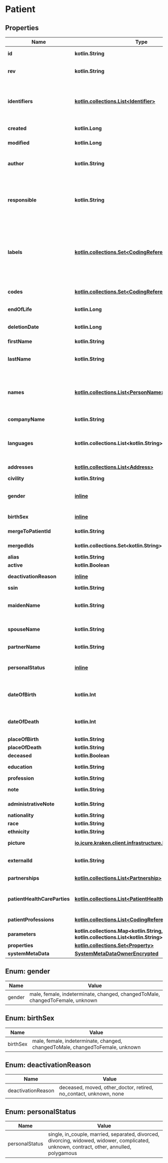 
# Patient

## Properties
Name | Type | Description | Notes
------------ | ------------- | ------------- | -------------
**id** | **kotlin.String** | the Id of the patient. We encourage using either a v4 UUID or a HL7 Id. |  [optional]
**rev** | **kotlin.String** | the revision of the patient in the database, used for conflict management / optimistic locking. |  [optional]
**identifiers** | [**kotlin.collections.List&lt;Identifier&gt;**](Identifier.md) | Typically used for business / client identifiers. An identifier should identify a patient uniquely and unambiguously. However, iCure can&#39;t guarantee the uniqueness of those identifiers : This is something you need to take care of. |
**created** | **kotlin.Long** | the creation date of the patient (encoded as epoch). |  [optional]
**modified** | **kotlin.Long** | the last modification date of the patient (encoded as epoch). |  [optional]
**author** | **kotlin.String** | The id of the [User] that created this patient. When creating the patient, this field will be filled automatically by the current user id if not provided. |  [optional]
**responsible** | **kotlin.String** | The id of the data owner that is responsible of this patient. When creating the patient, will be filled automatically by the current user data owner id ([HealthcareProfessional], [Patient] or [MedicalDevice]) if missing |  [optional]
**labels** | [**kotlin.collections.Set&lt;CodingReference&gt;**](CodingReference.md) | A label is an item from a codification system that qualifies a patient as being member of a certain class, whatever the value it might have taken. If the label qualifies the content of a field, it means that whatever the content of the field, the label will always apply. LOINC is a codification system typically used for labels. |
**codes** | [**kotlin.collections.Set&lt;CodingReference&gt;**](CodingReference.md) | A code is an item from a codification system that qualifies the content of this patient. |
**endOfLife** | **kotlin.Long** | Soft delete (unix epoch in ms) timestamp of the patient |  [optional]
**deletionDate** | **kotlin.Long** | the soft delete timestamp. When a patient is ”deleted“, this is set to a non null value: the moment of the deletion |  [optional]
**firstName** | **kotlin.String** | the firstname (name) of the patient. |  [optional]
**lastName** | **kotlin.String** | the lastname (surname) of the patient. This is the official lastname that should be used for official administrative purposes. |  [optional]
**names** | [**kotlin.collections.List&lt;PersonName&gt;**](PersonName.md) | the list of all names of the patient, also containing the official full name information. Ordered by preference of use. First element is therefore the official name used for the patient in the application |
**companyName** | **kotlin.String** | the name of the company this patient is member of. |  [optional]
**languages** | **kotlin.collections.List&lt;kotlin.String&gt;** | the list of languages spoken by the patient ordered by fluency (alpha-2 code http://www.loc.gov/standards/iso639-2/ascii_8bits.html). |
**addresses** | [**kotlin.collections.List&lt;Address&gt;**](Address.md) | the list of addresses (with address type). |
**civility** | **kotlin.String** | Mr., Ms., Pr., Dr. ... |  [optional]
**gender** | [**inline**](#GenderEnum) | the gender of the patient: male, female, indeterminate, changed, changedToMale, changedToFemale, unknown |  [optional]
**birthSex** | [**inline**](#BirthSexEnum) | the birth sex of the patient: male, female, indeterminate, unknown |  [optional]
**mergeToPatientId** | **kotlin.String** | The id of the patient this patient has been merged with. |  [optional]
**mergedIds** | **kotlin.collections.Set&lt;kotlin.String&gt;** | The ids of the patients that have been merged inside this patient. |
**alias** | **kotlin.String** | An alias of the person, nickname, ... |  [optional]
**active** | **kotlin.Boolean** | Is the patient active (boolean). |
**deactivationReason** | [**inline**](#DeactivationReasonEnum) | When not active, the reason for deactivation. |
**ssin** | **kotlin.String** | Social security inscription number. |  [optional]
**maidenName** | **kotlin.String** | Lastname at birth (can be different of the current name), depending on the country, must be used to design the patient . |  [optional]
**spouseName** | **kotlin.String** | Lastname of the spouse for a married woman, depending on the country, can be used to design the patient. |  [optional]
**partnerName** | **kotlin.String** | Lastname of the partner, should not be used to design the patient. |  [optional]
**personalStatus** | [**inline**](#PersonalStatusEnum) | any of &#x60;single&#x60;, &#x60;in_couple&#x60;, &#x60;married&#x60;, &#x60;separated&#x60;, &#x60;divorced&#x60;, &#x60;divorcing&#x60;, &#x60;widowed&#x60;, &#x60;widower&#x60;, &#x60;complicated&#x60;, &#x60;unknown&#x60;, &#x60;contract&#x60;, &#x60;other&#x60;. |  [optional]
**dateOfBirth** | **kotlin.Int** | The birthdate encoded as a fuzzy date on 8 positions (YYYYMMDD) MM and/or DD can be set to 00 if unknown (19740000 is a valid date). |  [optional]
**dateOfDeath** | **kotlin.Int** | The date of death encoded as a fuzzy date on 8 positions (YYYYMMDD) MM and/or DD can be set to 00 if unknown (19740000 is a valid date). |  [optional]
**placeOfBirth** | **kotlin.String** | The place of birth. |  [optional]
**placeOfDeath** | **kotlin.String** | The place of death. |  [optional]
**deceased** | **kotlin.Boolean** | Is the patient deceased. |  [optional]
**education** | **kotlin.String** | The level of education (college degree, undergraduate, phd). |  [optional]
**profession** | **kotlin.String** | The current professional activity. |  [optional]
**note** | **kotlin.String** | A text note (can be confidential, encrypted by default). |  [optional]
**administrativeNote** | **kotlin.String** | An administrative note, not confidential. |  [optional]
**nationality** | **kotlin.String** | The nationality of the patient. |  [optional]
**race** | **kotlin.String** | The race of the patient. |  [optional]
**ethnicity** | **kotlin.String** | The ethnicity of the patient. |  [optional]
**picture** | [**io.icure.kraken.client.infrastructure.ByteArrayWrapper**](io.icure.kraken.client.infrastructure.ByteArrayWrapper.md) | A picture usually saved in JPEG format. |  [optional]
**externalId** | **kotlin.String** | An external (from another source) id with no guarantee or requirement for unicity . |  [optional]
**partnerships** | [**kotlin.collections.List&lt;Partnership&gt;**](Partnership.md) | List of partners, or persons of contact (of class Partnership, see below). |
**patientHealthCareParties** | [**kotlin.collections.List&lt;PatientHealthCareParty&gt;**](PatientHealthCareParty.md) | Links (usually for therapeutic reasons) between this patient and healthcare parties (of class PatientHealthcareParty). |
**patientProfessions** | [**kotlin.collections.List&lt;CodingReference&gt;**](CodingReference.md) | Codified list of professions exercised by this patient. |
**parameters** | **kotlin.collections.Map&lt;kotlin.String, kotlin.collections.List&lt;kotlin.String&gt;&gt;** | Extra parameters |
**properties** | [**kotlin.collections.Set&lt;Property&gt;**](Property.md) | Extra properties |
**systemMetaData** | [**SystemMetaDataOwnerEncrypted**](SystemMetaDataOwnerEncrypted.md) |  |  [optional]


<a name="GenderEnum"></a>
## Enum: gender
Name | Value
---- | -----
gender | male, female, indeterminate, changed, changedToMale, changedToFemale, unknown


<a name="BirthSexEnum"></a>
## Enum: birthSex
Name | Value
---- | -----
birthSex | male, female, indeterminate, changed, changedToMale, changedToFemale, unknown


<a name="DeactivationReasonEnum"></a>
## Enum: deactivationReason
Name | Value
---- | -----
deactivationReason | deceased, moved, other_doctor, retired, no_contact, unknown, none


<a name="PersonalStatusEnum"></a>
## Enum: personalStatus
Name | Value
---- | -----
personalStatus | single, in_couple, married, separated, divorced, divorcing, widowed, widower, complicated, unknown, contract, other, annulled, polygamous
